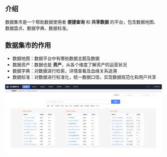 ## 介绍

数据集市是一个帮助数据使用者 **便捷查询** 和 **共享数据** 的平台，包含数据地图、数据盘点、数据字典、数据标准。

## 数据集市的作用

- 数据地图：数据平台中有哪些数据主题及数据
- 数据资产：数据也是 **资产**，从各个维度了解资产的运营状况
- 数据字典：对数据进行检索，详情查看及血缘关系追溯
- 数据标准：对数据进行标准化，统一数据口径，实现数据规范化和用户共享

![-w1917](media/15856176493355.jpg)
